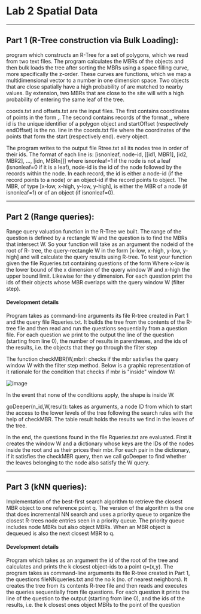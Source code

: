 # Lab 2 Spatial Data

---

## Part 1 (R-Tree construction via Bulk Loading):

<p> 
program which constructs an R-Tree for a set
of polygons, which we read from two text files.
The program calculates the MBRs of the objects and then bulk
loads the tree after sorting the MBRs using a space filling curve, more specifically the z-order. These curves are functions, which we map a multidimensional vector to a number in one dimension
space. Two objects that are close spatially have a high probability of
are matched to nearby values. By extension, two MBRs that are close to the site will
with a high probability of entering the same leaf of the tree.

coords.txt and offsets.txt are the input files. The first contains
coordinates of points in the form <x>,<y>. The second contains records of the format
<id>,<startOffset>,<endOffset> where id is the unique identifier of a polygon
object and startOffset (respectively endOffset) is the no. line in the coords.txt file
where the coordinates of the points that form the start (respectively end).
every object.

The program writes to the output file Rtree.txt all its nodes
tree in order of their ids. The format of each line is:
[isnonleaf, node-id, [[id1, MBR1], [id2, MBR2], ..., [idn, MBRn]]]
where isnonleaf=1 if the node is not a leaf (isnonleaf=0 if it is a leaf), node-id is the id
of the node followed by the records within the node. In each record, the id is either
a node-id (if the record points to a node) or an object-id if the record points to
object. The MBR, of type [x-low, x-high, y-low, y-high], is either the MBR of a node (if
isnonleaf=1) or of an object (if isnonleaf=0).
</p> 

---

## Part 2 (Range queries):

<p> 
Range query valuation function in the R-Tree we built. The range
of the question is defined by a rectangle W and the question is to find the MBRs
that intersect W. So your function will take as an argument the nodeid of the root of R-
tree, the query-rectangle W in the form [x-low, x-high, y-low, y-high] and will calculate the
query results using R-tree. To test your function
given the file Rqueries.txt containing questions of the form
<x_low> <y_low> <x_high> <y_high>
Where x-low is the lower bound of the x dimension of the query window W and x-high the upper bound
limit. Likewise for the y dimension. For each question print the ids of their objects
whose MBR overlaps with the query window W (filter step).
</p> 

#### Development details

<p> 
Program takes as command-line arguments its file
R-tree created in Part 1 and the query file Rqueries.txt. It 
builds the tree from the contents of the R-tree file and then read
and run the questions sequentially from a question file. For each question we
print to the output the line of the question (starting from line 0), the number of
results in parentheses, and the ids of the results, i.e. the objects that
they go through the filter step

The function checkMBR(W,mbr): checks if the mbr satisfies the query
window W with the filter step method. Below is a graphic representation of it
rationale for the condition that checks if mbr is "inside" window W:

![image](https://user-images.githubusercontent.com/91612373/206917572-aba7457f-8819-4d92-8996-7abb6516d806.png)

In the event that none of the conditions apply, the shape is inside W.

goDeeper(n_id,W,result): takes as arguments, a node ID from which to start the
access to the lower levels of the tree following the search rules with the help of
checkMBR. The table result holds the results we find in the leaves of the tree.

In the end, the questions found in the file Rqueries.txt are evaluated. First it creates the
window W and a dictionary whose keys are the IDs of the nodes inside the root and as
their prices their mbr. For each pair in the dictionary, if it satisfies the checkMBR query, then we call goDeeper
to find whether the leaves belonging to the node also satisfy the W query.
</p> 

---

## Part 3 (kNN queries):

<p> 
Implementation of the best-first search algorithm to retrieve the closest MBR object to one
reference point q. The version of the algorithm is the one that does incremental
NN search and uses a priority queue to organize the closest R-trees
node entries seen in a priority queue. The priority queue
includes node MBRs but also object MBRs. When an MBR object is dequeued
is also the next closest MBR to q.
</p> 

#### Development details

<p> 
Program which takes as an argument the id of the root of the tree
and calculates and prints the k closest object-ids to a point q=(x,y).
The program takes as command-line arguments its file
R-tree created in Part 1, the questions fileNNqueries.txt and the no
k (no. of nearest neighbors). It creates the tree from its contents
R-tree file and then reads and executes the queries sequentially from file
questions. For each question it prints the line of the question to the output
(starting from line 0), and the ids of the results, i.e. the k closest ones
object MBRs to the point of the question
</p> 
